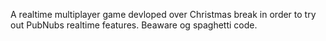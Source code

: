 A realtime multiplayer game devloped over Christmas break in order to try out PubNubs realtime features. Beaware og spaghetti code.
